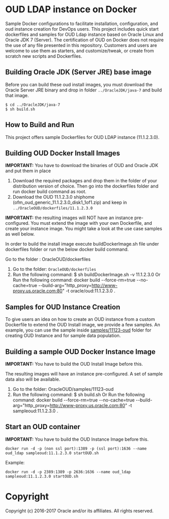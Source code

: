 OUD LDAP instance on Docker
===========================
Sample Docker configurations to facilitate installation, configuration, and oud instance creation for DevOps users. This project includes quick start dockerfiles and samples for OUD Ldap instance based on Oracle Linux and Oracle JDK 7 (Server). The certification of OUD on Docker does not require the use of any file presented in this repository. Customers and users are welcome to use them as starters, and customize/tweak, or create from scratch new scripts and Dockerfiles.

## Building Oracle JDK (Server JRE) base image

Before you can build these oud install images, you must download the Oracle Server JRE binary and drop in folder `../OracleJDK/java-7` and build that image.

    $ cd ../OracleJDK/java-7
    $ sh build.sh

## How to Build and Run

This project offers sample Dockerfiles for OUD LDAP instance (11.1.2.3.0). 


## Building OUD Docker Install Images

**IMPORTANT:** You have to download the binaries of OUD and Oracle JDK and put them in place

1. Download the required packages  and drop them in the folder of your distribution version of choice. Then go into the dockerfiles folder and run docker build command as root.
2. Download the OUD 11.1.2.3.0 shiphome (ofm_oud_generic_11.1.2.3.0_disk1_1of1.zip) and keep in `../OracleOUD/dockerfiles/11.1.2.3.0`

**IMPORTANT:** the resulting images will NOT have an instance pre-configured. You must extend the image with your own Dockerfile, and create your instance image. You might take a look at the use case samples as well below.

In order to build the install image execute buildDockerImage.sh file under dockerfiles folder or run the below docker build command.

Go to the folder : OracleOUD/dockerfiles

1. Go to the folder: `OracleOUD/dockerfiles`
2. Run the following command:
    $ sh buildDockerImage.sh -v 11.1.2.3.0
    Or Run the following command:
    docker build --force-rm=true --no-cache=true --build-arg="http_proxy=http://www-proxy.us.oracle.com:80" -t oracle/oud:11.1.2.3.0 .

## Samples for OUD Instance Creation

To give users an idea on how to create an OUD instance from a custom Dockerfile to extend the OUD Install image, we provide a few samples. An example, you can use the sample inside [samples/11123-oud](./samples/11123-oud/) folder for creating OUD Instance and for sample data population.

## Building a sample OUD Docker Instance Image


**IMPORTANT:** You have to build the OUD Install Image before this.

The resulting images will have an instance pre-configured. A set of sample data also will be available.

1. Go to the folder: OracleOUD/samples/11123-oud
2. Run the following command:
    $ sh build.sh
    Or Run the following command:
    docker build --force-rm=true --no-cache=true --build-arg="http_proxy=http://www-proxy.us.oracle.com:80" -t sampleoud:11.1.2.3.0 .

## Start an OUD container

**IMPORTANT:** You have to build the OUD Instance Image before this.

    docker run -d -p (non ssl port):1389 -p (ssl port):1636 --name oud_ldap sampleoud:11.1.2.3.0 startOUD.sh

Example:

    docker run -d -p 2389:1389 -p 2636:1636 --name oud_ldap sampleoud:11.1.2.3.0 startOUD.sh


# Copyright

Copyright (c) 2016-2017 Oracle and/or its affiliates. All rights reserved.